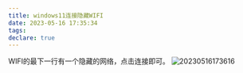 ```yaml
---
title: windows11连接隐藏WIFI
date: 2023-05-16 17:35:34
tags:
declare: true
---
```

WIFI的最下一行有一个隐藏的网络，点击连接即可。<!--more-->
![20230516173616](https://cdn.jsdelivr.net/gh/Corner430/Picture/images/20230516173616.png)